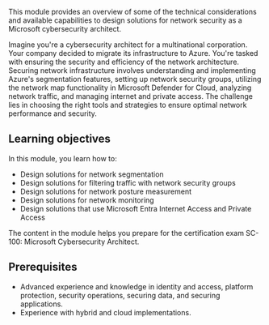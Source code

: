 This module provides an overview of some of the technical considerations and available capabilities to design solutions for network security as a Microsoft cybersecurity architect.

Imagine you're a cybersecurity architect for a multinational corporation. Your company decided to migrate its infrastructure to Azure. You're tasked with ensuring the security and efficiency of the network architecture. Securing network infrastructure involves understanding and implementing Azure's segmentation features, setting up network security groups, utilizing the network map functionality in Microsoft Defender for Cloud, analyzing network traffic, and managing internet and private access. The challenge lies in choosing the right tools and strategies to ensure optimal network performance and security.

## Learning objectives

In this module, you learn how to:

- Design solutions for network segmentation
- Design solutions for filtering traffic with network security groups
- Design solutions for network posture measurement
- Design solutions for network monitoring
- Design solutions that use Microsoft Entra Internet Access and Private Access

The content in the module helps you prepare for the certification exam SC-100: Microsoft Cybersecurity Architect.

## Prerequisites

- Advanced experience and knowledge in identity and access, platform protection, security operations, securing data, and securing applications.
- Experience with hybrid and cloud implementations.
